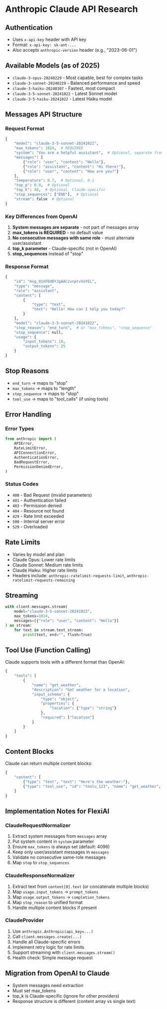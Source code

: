 # Anthropic Claude API Research

## Authentication
- Uses `x-api-key` header with API key
- Format: `x-api-key: sk-ant-...`
- Also accepts `anthropic-version` header (e.g., "2023-06-01")

## Available Models (as of 2025)
- `claude-3-opus-20240229` - Most capable, best for complex tasks
- `claude-3-sonnet-20240229` - Balanced performance and speed
- `claude-3-haiku-20240307` - Fastest, most compact
- `claude-3-5-sonnet-20241022` - Latest Sonnet model
- `claude-3-5-haiku-20241022` - Latest Haiku model

## Messages API Structure

### Request Format
```python
{
    "model": "claude-3-5-sonnet-20241022",
    "max_tokens": 1024,  # REQUIRED
    "system": "You are a helpful assistant",  # Optional, separate from messages
    "messages": [
        {"role": "user", "content": "Hello"},
        {"role": "assistant", "content": "Hi there!"},
        {"role": "user", "content": "How are you?"}
    ],
    "temperature": 0.7,  # Optional, 0-1
    "top_p": 0.9,  # Optional
    "top_k": 40,  # Optional, Claude-specific
    "stop_sequences": ["END"],  # Optional
    "stream": false  # Optional
}
```

### Key Differences from OpenAI
1. **System messages are separate** - not part of messages array
2. **max_tokens is REQUIRED** - no default value
3. **No consecutive messages with same role** - must alternate user/assistant
4. **top_k parameter** - Claude-specific (not in OpenAI)
5. **stop_sequences** instead of "stop"

### Response Format
```python
{
    "id": "msg_01XFDUDYJgAACzvnptvVoYEL",
    "type": "message",
    "role": "assistant",
    "content": [
        {
            "type": "text",
            "text": "Hello! How can I help you today?"
        }
    ],
    "model": "claude-3-5-sonnet-20241022",
    "stop_reason": "end_turn",  # or "max_tokens", "stop_sequence"
    "stop_sequence": null,
    "usage": {
        "input_tokens": 10,
        "output_tokens": 25
    }
}
```

## Stop Reasons
- `end_turn` → maps to "stop"
- `max_tokens` → maps to "length"
- `stop_sequence` → maps to "stop"
- `tool_use` → maps to "tool_calls" (if using tools)

## Error Handling

### Error Types
```python
from anthropic import (
    APIError,
    RateLimitError,
    APIConnectionError,
    AuthenticationError,
    BadRequestError,
    PermissionDeniedError,
)
```

### Status Codes
- `400` - Bad Request (invalid parameters)
- `401` - Authentication failed
- `403` - Permission denied
- `404` - Resource not found
- `429` - Rate limit exceeded
- `500` - Internal server error
- `529` - Overloaded

## Rate Limits
- Varies by model and plan
- Claude Opus: Lower rate limits
- Claude Sonnet: Medium rate limits
- Claude Haiku: Higher rate limits
- Headers include: `anthropic-ratelimit-requests-limit`, `anthropic-ratelimit-requests-remaining`

## Streaming
```python
with client.messages.stream(
    model="claude-3-5-sonnet-20241022",
    max_tokens=1024,
    messages=[{"role": "user", "content": "Hello"}]
) as stream:
    for text in stream.text_stream:
        print(text, end="", flush=True)
```

## Tool Use (Function Calling)
Claude supports tools with a different format than OpenAI:
```python
{
    "tools": [
        {
            "name": "get_weather",
            "description": "Get weather for a location",
            "input_schema": {
                "type": "object",
                "properties": {
                    "location": {"type": "string"}
                },
                "required": ["location"]
            }
        }
    ]
}
```

## Content Blocks
Claude can return multiple content blocks:
```python
{
    "content": [
        {"type": "text", "text": "Here's the weather:"},
        {"type": "tool_use", "id": "toolu_123", "name": "get_weather", "input": {"location": "SF"}}
    ]
}
```

## Implementation Notes for FlexiAI

### ClaudeRequestNormalizer
1. Extract system messages from `messages` array
2. Put system content in `system` parameter
3. Ensure `max_tokens` is always set (default: 4096)
4. Keep only user/assistant messages in `messages`
5. Validate no consecutive same-role messages
6. Map `stop` to `stop_sequences`

### ClaudeResponseNormalizer
1. Extract text from `content[0].text` (or concatenate multiple blocks)
2. Map `usage.input_tokens` → `prompt_tokens`
3. Map `usage.output_tokens` → `completion_tokens`
4. Map `stop_reason` to unified format
5. Handle multiple content blocks if present

### ClaudeProvider
1. Use `anthropic.Anthropic(api_key=...)`
2. Call `client.messages.create(...)`
3. Handle all Claude-specific errors
4. Implement retry logic for rate limits
5. Support streaming with `client.messages.stream()`
6. Health check: Simple message request

## Migration from OpenAI to Claude
- System messages need extraction
- Must set max_tokens
- top_k is Claude-specific (ignore for other providers)
- Response structure is different (content array vs single text)
